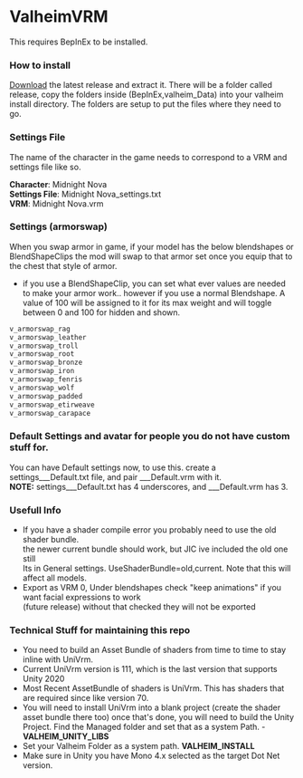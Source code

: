 # ValheimVRM

This requires BepInEx to be installed.

### How to install 
[Download](https://github.com/aMidnightNova/ValheimVRM/releases) the latest release and extract it. There will be a folder called release, copy the folders inside (BepInEx,valheim_Data) into your valheim install directory.
The folders are setup to put the files where they need to go.


### Settings File
The name of the character in the game needs to correspond to a VRM and settings file like so.

**Character**: Midnight Nova \
**Settings File**: Midnight Nova_settings.txt \
**VRM**: Midnight Nova.vrm

### Settings (armorswap)
When you swap armor in game, if your model has the below blendshapes or BlendShapeClips the mod will swap to that armor set
once you equip that to the chest that style of armor.

- if you use a BlendShapeClip, you can set what ever values are needed to make your armor work..
  however if you use a normal Blendshape. A value of 100 will be assigned to it for its max weight
  and will toggle between 0 and 100 for hidden and shown.
 
```txt
v_armorswap_rag
v_armorswap_leather
v_armorswap_troll
v_armorswap_root
v_armorswap_bronze
v_armorswap_iron
v_armorswap_fenris
v_armorswap_wolf
v_armorswap_padded
v_armorswap_etirweave
v_armorswap_carapace
```


### Default Settings and avatar for people you do not have custom stuff for.

You can have Default settings now, to use this. create a settings___Default.txt file, and pair
___Default.vrm with it. \
**NOTE:** settings___Default.txt has 4 underscores, and ___Default.vrm has 3.

### Usefull Info
- If you have a shader compile error you probably need to use the old shader bundle. \
  the newer current bundle should work, but JIC ive included the old one still\
  Its in General settings. UseShaderBundle=old,current. Note that this will affect all models.
- Export as VRM 0, Under blendshapes check "keep animations" if you want facial expressions to work\
  (future release) without that checked they will not be exported

### Technical Stuff for maintaining this repo
- You need to build an Asset Bundle of shaders from time to time to stay inline with UniVrm.
- Current UniVrm version is 111, which is the last version that supports Unity 2020
- Most Recent AssetBundle of shaders is UniVrm. This has shaders that are required since like version 70.
- You will need to install UniVrm into a blank project (create the shader asset bundle there too)
  once that's done, you will need to build the Unity Project. Find the Managed folder and set that
  as a system Path. - **VALHEIM_UNITY_LIBS**
- Set your Valheim Folder as a system path. **VALHEIM_INSTALL**
- Make sure in Unity you have Mono 4.x selected as the target Dot Net version.